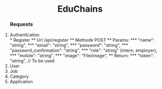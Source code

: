 <h1 align="center"> EduChains </h1>
<ol>
<h3> Requests </h3>
<li>Authentication </li>
   * Register
     ** Url /api/register
     ** Methode POST
     ** Params:
       *** "name": "string",
       *** "email": "string",
       *** "password": "string",
       *** "password_confirmation": "string",
       *** "role": "string" (intern, employer),
       *** "mobile": "string",
       *** "image": "File/image",
     ** Return:
       *** "token": "string", // To be used 
<li>User</li>
<li>Job</li>
<li>Category</li>
<li>Application</li>
</ol>
